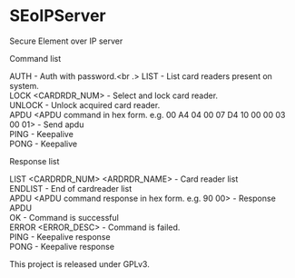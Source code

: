SEoIPServer
===========

Secure Element over IP server

Command list

AUTH <password> - Auth with password.<br .>
LIST - List card readers present on system.<br />
LOCK &lt;CARDRDR_NUM&gt; - Select and lock card reader.<br />
UNLOCK - Unlock acquired card reader.<br />
APDU &lt;APDU command in hex form. e.g. 00 A4 04 00 07 D4 10 00 00 03 00 01&gt; - Send apdu <br />
PING - Keepalive<br />
PONG - Keepalive<br />

Response list

LIST &lt;CARDRDR_NUM&gt; &lt;ARDRDR_NAME&gt; - Card reader list<br />
ENDLIST - End of cardreader list<br />
APDU &lt;APDU command response in hex form. e.g. 90 00&gt; - Response APDU<br />
OK - Command is successful<br />
ERROR &lt;ERROR_DESC&gt; - Command is failed.<br />
PING - Keepalive response<br />
PONG - Keepalive response<br />

This project is released under GPLv3.
